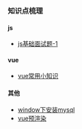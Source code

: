 ### 知识点梳理

#### js

- [js基础面试题-1](https://github.com/Mrshihe/blog/blob/master/markdown/js/js面试题.md)

#### vue
- [vue常用小知识](https://github.com/Mrshihe/blog/blob/master/markdown/vue/vue小知识.md)

#### 其他

- [window下安装mysql](https://github.com/Mrshihe/blog/blob/master/markdown/other/mysql安装.md)
- [vue预渲染](https://github.com/Mrshihe/blog/blob/master/markdown/other/vue预渲染.md)